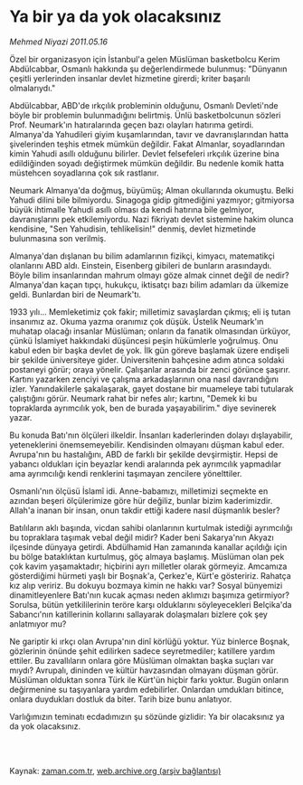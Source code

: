 # Ya bir ya da  yok olacaksınız

*Mehmed Niyazi 2011.05.16*

<td class="columnist-detail">
<p>Özel bir organizasyon için İstanbul'a gelen Müslüman basketbolcu Kerim Abdülcabbar, Osmanlı hakkında şu değerlendirmede bulunmuş: "Dünyanın çeşitli yerlerinden insanlar devlet hizmetine girerdi; kriter başarılı olmalarıydı."</p>
<p>
<div id="haberMetinDiv">
<p>Abdülcabbar, ABD'de ırkçılık probleminin olduğunu, Osmanlı Devleti'nde böyle bir problemin bulunmadığını belirtmiş. Ünlü basketbolcunun sözleri Prof. Neumark'ın hatıralarında geçen bazı olayları hatırıma getirdi. Almanya'da Yahudileri giyim kuşamlarından, tavır ve davranışlarından hatta şivelerinden teşhis etmek mümkün değildir. Fakat Almanlar, soyadlarından kimin Yahudi asıllı olduğunu bilirler. Devlet felsefeleri ırkçılık üzerine bina edildiğinden soyadı değiştirmek mümkün değildir. Bu nedenle komik hatta müstehcen soyadlarına çok sık rastlanır.
<p> Neumark Almanya'da doğmuş, büyümüş; Alman okullarında okumuştu. Belki Yahudi dilini bile bilmiyordu. Sinagoga gidip gitmediğini yazmıyor; gitmiyorsa büyük ihtimalle Yahudi asıllı olması da kendi hatırına bile gelmiyor, davranışlarını pek etkilemiyordu. Nazi fikriyatı devlet sistemine hakim olunca kendisine, "Sen Yahudisin, tehlikelisin!" denmiş, devlet hizmetinde bulunmasına son verilmiş.
<p> Almanya'dan dışlanan bu bilim adamlarının fizikçi, kimyacı, matematikçi olanlarını ABD aldı. Einstein, Eisenberg gibileri de bunların arasındaydı. Böyle bilim insanlarından mahrum olmayı göze almak cinnet değil de nedir? Almanya'dan kaçan tıpçı, hukukçu, iktisatçı bazı bilim adamları da ülkemize geldi. Bunlardan biri de Neumark'tı.
<p> 1933 yılı... Memleketimiz çok fakir; milletimiz savaşlardan çıkmış; eli iş tutan insanımız az. Okuma yazma oranımız çok düşük. Üstelik Neumark'ın muhatap olacağı insanlar Müslüman; onların da fanatik olmasından ürküyor, çünkü İslamiyet hakkındaki düşüncesi peşin hükümlerle yoğrulmuş. Onu kabul eden bir başka devlet de yok. İlk gün göreve başlamak üzere endişeli bir şekilde üniversiteye gider. Üniversitenin bahçesine adım atınca soldaki postaneyi görür; oraya yönelir. Çalışanlar arasında bir zenci görünce şaşırır. Kartını yazarken zenciyi ve çalışma arkadaşlarının ona nasıl davrandığını izler. Yanındakilerle şakalaşarak, gayet dostane bir muameleye tabi tutularak çalıştığını görür. Neumark rahat bir nefes alır; kartını, "Demek ki bu topraklarda ayrımcılık yok, ben de burada yaşayabilirim." diye sevinerek yazar.
<p> Bu konuda Batı'nın ölçüleri ilkeldir. İnsanları kaderlerinden dolayı dışlayabilir, yeteneklerini önemsemeyebilir. Kendisinden olmayanı düşman kabul eder. Avrupa'nın bu hastalığını, ABD de farklı bir şekilde devşirmiştir. Hepsi de yabancı oldukları için beyazlar kendi aralarında pek ayrımcılık yapmadılar ama ayrımcılığı kendi renklerini taşımayan zencilere yönelttiler.
<p> Osmanlı'nın ölçüsü İslamî idi. Anne-babamızı, milletimizi seçmekte en azından beşeri ölçülerimize göre hür değiliz, bunlar bizim kaderimizdir. Allah'a inanan bir insan, onun takdir ettiği kadere nasıl düşmanlık besler?
<p> Batılıların aklı başında, vicdan sahibi olanlarının kurtulmak istediği ayrımcılığı bu topraklara taşımak vebal değil midir? Kader beni Sakarya'nın Akyazı ilçesinde dünyaya getirdi. Abdülhamid Han zamanında kanallar açıldığı için bu bölge bataklıktan kurtulmuş, göç almaya başlamış. Müslüman olan pek çok kavim yaşamaktadır; hiçbirini ayrı milletler olarak görmeyiz. Amcamıza gösterdiğimi hürmeti yaşlı bir Boşnak'a, Çerkez'e, Kürt'e gösteririz. Rahatça kız alıp veririz. Bu dokuyu bozmaya kimin ne hakkı var? Sosyal bünyemizi dinamitleyenlere Batı'nın kucak açması neden aklımızı başımıza getirmiyor? Sorulsa, bütün yetkililerinin teröre karşı olduklarını söyleyecekleri Belçika'da Sabancı'nın katillerinin kollarını sallayarak dolaşmaları bizlere çok şey anlatmıyor mu?
<p> Ne gariptir ki ırkçı olan Avrupa'nın dinî körlüğü yoktur. Yüz binlerce Boşnak, gözlerinin önünde şehit edilirken sadece seyretmediler; katillere yardım ettiler. Bu zavallıların onlara göre Müslüman olmaktan başka suçları var mıydı? Avrupalı, dininden ve kültür havzasından olmayanı düşman görür. Müslüman olduktan sonra Türk ile Kürt'ün hiçbir farkı yoktur. Bugün onların değirmenine su taşıyanlara yardım edebilirler. Onlardan umdukları bitince, onlara duydukları dostluk da biter. Tarih bize bunu anlatıyor.
<p> Varlığımızın teminatı ecdadımızın şu sözünde gizlidir: Ya bir olacaksınız ya da yok olacaksınız. </p></p></p></p></p></p></p></p></p></div>
</p>


<p><br>
		 </br></p></td>

Kaynak: [zaman.com.tr](http://zaman.com.tr/yazar.do?yazino=1134756), [web.archive.org (arşiv bağlantısı)](http://web.archive.org/web/20110915092452/http://www.zaman.com.tr:80/yazar.do?yazino=1134756)
